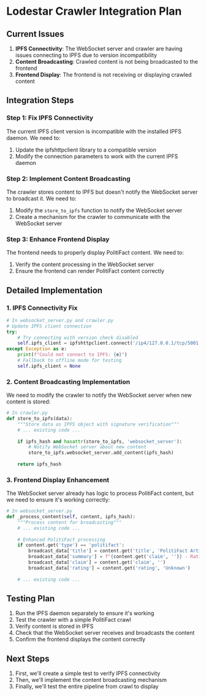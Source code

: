 # Lodestar Crawler Integration Plan

## Current Issues

1. **IPFS Connectivity**: The WebSocket server and crawler are having issues connecting to IPFS due to version incompatibility
2. **Content Broadcasting**: Crawled content is not being broadcasted to the frontend
3. **Frontend Display**: The frontend is not receiving or displaying crawled content

## Integration Steps

### Step 1: Fix IPFS Connectivity
The current IPFS client version is incompatible with the installed IPFS daemon. We need to:
1. Update the ipfshttpclient library to a compatible version
2. Modify the connection parameters to work with the current IPFS daemon

### Step 2: Implement Content Broadcasting
The crawler stores content to IPFS but doesn't notify the WebSocket server to broadcast it. We need to:
1. Modify the `store_to_ipfs` function to notify the WebSocket server
2. Create a mechanism for the crawler to communicate with the WebSocket server

### Step 3: Enhance Frontend Display
The frontend needs to properly display PolitiFact content. We need to:
1. Verify the content processing in the WebSocket server
2. Ensure the frontend can render PolitiFact content correctly

## Detailed Implementation

### 1. IPFS Connectivity Fix
```python
# In websocket_server.py and crawler.py
# Update IPFS client connection
try:
    # Try connecting with version check disabled
    self.ipfs_client = ipfshttpclient.connect('/ip4/127.0.0.1/tcp/5001', offline=True)
except Exception as e:
    print(f"Could not connect to IPFS: {e}")
    # Fallback to offline mode for testing
    self.ipfs_client = None
```

### 2. Content Broadcasting Implementation
We need to modify the crawler to notify the WebSocket server when new content is stored:

```python
# In crawler.py
def store_to_ipfs(data):
    """Store data as IPFS object with signature verification"""
    # ... existing code ...
    
    if ipfs_hash and hasattr(store_to_ipfs, 'websocket_server'):
        # Notify WebSocket server about new content
        store_to_ipfs.websocket_server.add_content(ipfs_hash)
    
    return ipfs_hash
```

### 3. Frontend Display Enhancement
The WebSocket server already has logic to process PolitiFact content, but we need to ensure it's working correctly:

```python
# In websocket_server.py
def _process_content(self, content, ipfs_hash):
    """Process content for broadcasting"""
    # ... existing code ...
    
    # Enhanced PolitiFact processing
    if content.get('type') == 'politifact':
        broadcast_data['title'] = content.get('title', 'PolitiFact Article')
        broadcast_data['summary'] = f"{content.get('claim', '')} - Rating: {content.get('rating', 'Unknown')}"
        broadcast_data['claim'] = content.get('claim', '')
        broadcast_data['rating'] = content.get('rating', 'Unknown')
        
    # ... existing code ...
```

## Testing Plan

1. Run the IPFS daemon separately to ensure it's working
2. Test the crawler with a simple PolitiFact crawl
3. Verify content is stored in IPFS
4. Check that the WebSocket server receives and broadcasts the content
5. Confirm the frontend displays the content correctly

## Next Steps

1. First, we'll create a simple test to verify IPFS connectivity
2. Then, we'll implement the content broadcasting mechanism
3. Finally, we'll test the entire pipeline from crawl to display